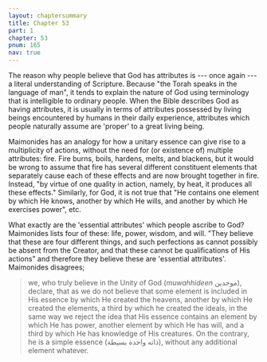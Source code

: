 ```yaml
---
layout: chaptersummary
title: Chapter 53
part: 1
chapter: 53
pnum: 165
nav: true
---
```


The reason why people believe that God has attributes is --- once again --- a literal understanding of Scripture. Because "the Torah speaks in the language of man", it tends to explain the nature of God using terminology that is intelligible to ordinary people. When the Bible describes God as having attributes, it is usually in terms of attributes possessed by living beings encountered by humans in their daily experience, attributes which people naturally assume are 'proper' to a great living being.

Maimonides has an analogy for how a unitary essence can give rise to a multiplicity of actions, without the need for (or existence of) multiple attributes: fire. Fire burns, boils, hardens, melts, and blackens, but it would be wrong to assume that fire has several different constituent elements that separately cause each of these effects and are now brought together in fire. Instead, "by virtue of one quality in action, namely, by heat, it produces all these effects." Similarly, for God, it is not true that "He contains one element by which He knows, another by which He wills, and another by which He exercises power", etc.

What exactly are the 'essential attributes' which people ascribe to God? Maimonides lists four of these: life, power, wisdom, and will. "They believe that these are four different things, and such perfections as cannot possibly be absent from the Creator, and that these cannot be qualifications of His actions" and therefore they believe these are 'essential attributes'. Maimonides disagrees;
> we, who truly believe in the Unity of God (_muwahhideen_ موحدين), declare, that as we do not believe that some element is included in His essence by which He created the heavens, another by which He created the elements, a third by which he created the ideals, in the same way we reject the idea that His essence contains an element by which He has power, another element by which He has will, and a third by which He has knowledge of His creatures. On the contrary, he is a simple essence (ذاته واحدة بسيطة), without any additional element whatever.
